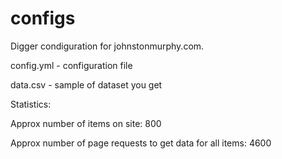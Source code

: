 # configs
Digger condiguration for johnstonmurphy.com.

config.yml - configuration file

data.csv - sample of dataset you get

Statistics:

Approx number of items on site: 800

Approx number of page requests to get data for all items: 4600
